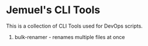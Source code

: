 Jemuel's CLI Tools
=================
This is a collection of CLI Tools used for DevOps scripts.

1. bulk-renamer - renames multiple files at once 
